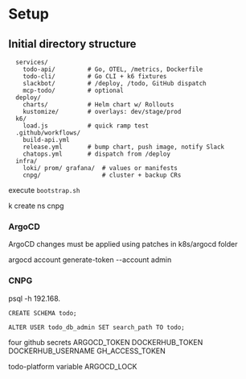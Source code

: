 # Setup

## Initial directory structure
```
  services/
    todo-api/         # Go, OTEL, /metrics, Dockerfile
    todo-cli/         # Go CLI + k6 fixtures
    slackbot/         # /deploy, /todo, GitHub dispatch
    mcp-todo/         # optional
  deploy/
    charts/           # Helm chart w/ Rollouts
    kustomize/        # overlays: dev/stage/prod
  k6/
    load.js           # quick ramp test
  .github/workflows/
    build-api.yml
    release.yml       # bump chart, push image, notify Slack
    chatops.yml       # dispatch from /deploy
  infra/
    loki/ prom/ grafana/  # values or manifests
    cnpg/                 # cluster + backup CRs
```

execute `bootstrap.sh`

k create ns cnpg

### ArgoCD
ArgoCD changes must be applied using patches in k8s/argocd folder

argocd account generate-token --account admin

### CNPG 
psql -h 192.168.

```
CREATE SCHEMA todo;

ALTER USER todo_db_admin SET search_path TO todo;
```

four github secrets
ARGOCD_TOKEN
DOCKERHUB_TOKEN
DOCKERHUB_USERNAME
GH_ACCESS_TOKEN

todo-platform variable
ARGOCD_LOCK